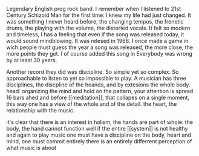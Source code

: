 Legendary English prog rock band. I remember when I listened to 21st Century Schizoid Man for the first time: I knew my life had just changed. It was something I never heard before, the changing tempos, the frenetic drums, the playing with the volume, the distorted vocals. It felt so modern and timeless, I has a feeling that even if the song was released today, it would sound mindblowing. It was relesed in 1968. I once made a game in wich people must guess the year a song was released, the more close, the more points they get. I of course added this song in Everybody was wrong by at least 30 years.

Another record they did was discipline. So simple yet so complex. So approachable to listen to yet so impossible to play.
A musician has three disciplines, the discpline of the heands, and by extesions the whole body. head: organizing the mind and hold on the pattern, your attention is spread 16 bars ahed and before [[meditation]], that collapes on a single moment, this way one has a view of the whole and of the detail. the heart, the relationship with the music.

it's clear that there is an interest in holism, the hands are part of whole: the body, the hand cannot function well if the entire [[system]] is not healthy and again to play music one must have a discipline on the body, heart and mind, one must commit entirely
there is an entirely differrent perception of what music is about